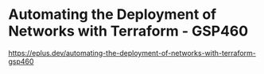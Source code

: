 # Automating the Deployment of Networks with Terraform - GSP460

<https://eplus.dev/automating-the-deployment-of-networks-with-terraform-gsp460>